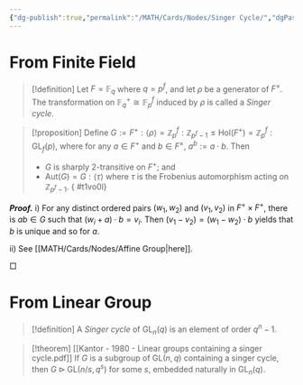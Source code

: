 ```yaml
---
{"dg-publish":true,"permalink":"/MATH/Cards/Nodes/Singer Cycle/","dgPassFrontmatter":true}
---
```



# From Finite Field

> [!definition]
> Let $F=\mathbb{F}_q$ where $q=p^f$, and let $\rho$ be a generator of $F^\times$. The transformation on $\mathbb{F}_q^+\cong \mathbb{F}_p^f$ induced by $\rho$ is called a *Singer cycle*.

> [!proposition]
> Define $G:=F^+{:}\left\langle\rho\right\rangle=\mathbb{Z}_p^f{:}\mathbb{Z}_{p^f-1}\leqslant \mathrm{Hol}(F^+)=\mathbb{Z}_p^f{:}\mathrm{GL}_f(p)$, where for any $a\in F^+$ and $b\in F^\times$, $a^b:=a\cdot b$. Then 
> - $G$ is sharply $2$-transitive on $F^+$; and
> - $\mathrm{Aut}(G)=G{:}\left\langle\tau\right\rangle$ where $\tau$ is the Frobenius automorphism acting on $\mathbb{Z}_{p^f-1}$.
{ #t1vo0l}


**_Proof._**
i) For any distinct ordered pairs $(w_1,w_2)$ and $(v_1,v_2)$ in $F^+\times F^+$, there is $ab\in G$ such that $(w_i+a)\cdot b=v_i$. Then $(v_1-v_2)=(w_1-w_2)\cdot b$ yields that $b$ is unique and so for $a$.

ii) See [[MATH/Cards/Nodes/Affine Group\|here]]. 

<p align="left">□</p>

# From Linear Group

> [!definition]
> A *Singer cycle* of $\mathrm{GL}_n(q)$ is an element of order $q^n-1$.

> [!theorem] [[Kantor - 1980 - Linear groups containing a singer cycle.pdf]]
> If $G$ is a subgroup of $\mathrm{GL}(n,q)$ containing a singer cycle, then $G\rhd\mathrm{GL}(n/s,q^s)$ for some $s$, embedded naturally in $\mathrm{GL}_n(q)$.

